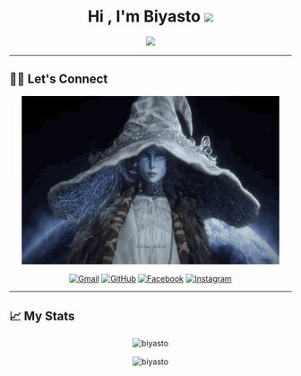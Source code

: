 <h1 align="center">Hi , I'm Biyasto <img src="https://media.giphy.com/media/hvRJCLFzcasrR4ia7z/giphy.gif" width="35"></h1>
<p align="center">
  <a href="https://github.com/DenverCoder1/readme-typing-svg"><img src="https://readme-typing-svg.herokuapp.com?lines=Pham+Hoai+Bao;Game+Developer;Software+Engineering+Student;Unity+Dev%20;&center=true&width=500&height=50"></a>
</p>
<hr/>


## 🙋‍♀️ Let's Connect

<p align="center">
  <img width="460" height="300" src="https://github.com/biyasto/biyasto/blob/main/Connect.gif?raw=true">
</p>


<p align="center">
  	<a href="mailto:biyasto@gmail.com"><img src="https://img.icons8.com/bubbles/50/000000/gmail.png" alt="Gmail"/></a>
	<a href="https://github.com/biyasto"><img src="https://img.icons8.com/bubbles/50/000000/github.png" alt="GitHub"/></a>
	<a href="https://www.facebook.com/biyasto"><img src="https://img.icons8.com/bubbles/50/000000/facebook-new.png" alt="Facebook"/></a>
	<a href="https://instagram.com/biyasto_"><img src="https://img.icons8.com/bubbles/50/000000/instagram.png" alt="Instagram"/></a>
	

</p>
<hr/>

## 📈 My Stats

<p align="center"><img align="center" src="https://github-readme-stats.vercel.app/api/top-langs?username=biyasto&show_icons=true&locale=en&layout=compact&theme=dark" alt="biyasto" /></p>

<p align="center" ><img align="center" src="https://github-readme-streak-stats.herokuapp.com/?user=biyasto&theme=dark" alt="biyasto" /></p>

